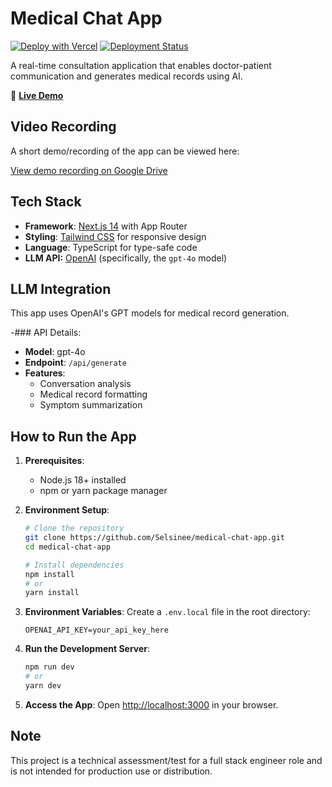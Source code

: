 # Medical Chat App

[![Deploy with Vercel](https://vercel.com/button)](https://medical-chat-app-delta.vercel.app/) [![Deployment Status](https://therealsujitk-vercel-badge.vercel.app/?app=medical-chat-app-delta)](https://medical-chat-app-delta.vercel.app/)

A real-time consultation application that enables doctor-patient communication and generates medical records using AI.

🔗 **[Live Demo](https://medical-chat-app-delta.vercel.app/)**

## Video Recording

A short demo/recording of the app can be viewed here:

[View demo recording on Google Drive](https://drive.google.com/file/d/1UGCuj7JgvACEpKaCz-rNdsslSoBpZkDU/view?usp=sharing)


## Tech Stack

- **Framework**: [Next.js 14](https://nextjs.org/) with App Router
- **Styling**: [Tailwind CSS](https://tailwindcss.com/) for responsive design
- **Language**: TypeScript for type-safe code
- **LLM API:** [OpenAI](https://openai.com/) (specifically, the `gpt-4o` model)
  

## LLM Integration

This app uses OpenAI's GPT models for medical record generation.

-### API Details:
- **Model**: gpt-4o
- **Endpoint**: `/api/generate`
- **Features**:
  - Conversation analysis
  - Medical record formatting
  - Symptom summarization

## How to Run the App

1. **Prerequisites**:
   - Node.js 18+ installed
   - npm or yarn package manager

2. **Environment Setup**:
   ```bash
   # Clone the repository
   git clone https://github.com/Selsinee/medical-chat-app.git
   cd medical-chat-app

   # Install dependencies
   npm install
   # or
   yarn install
   ```

3. **Environment Variables**:
   Create a `.env.local` file in the root directory:
   ```env
   OPENAI_API_KEY=your_api_key_here
   ```

4. **Run the Development Server**:
   ```bash
   npm run dev
   # or
   yarn dev
   ```

5. **Access the App**:
   Open [http://localhost:3000](http://localhost:3000) in your browser.

 ## Note
 
 This project is a technical assessment/test for a full stack engineer role and is not intended for production use or distribution.
